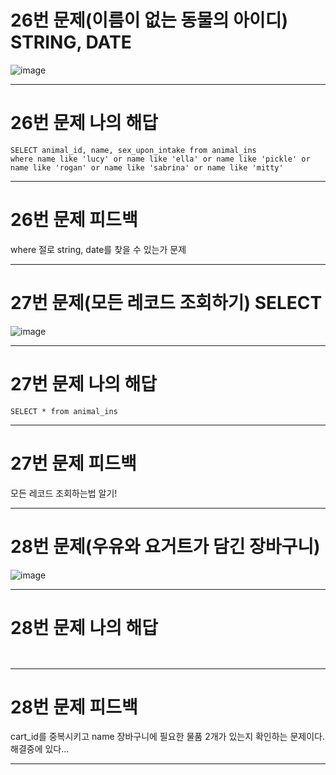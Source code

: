 # 26번 문제(이름이 없는 동물의 아이디) STRING, DATE
![image](https://user-images.githubusercontent.com/97568475/194446101-fa6a3f8b-5b58-4ce3-b306-a0df7b1248e1.png)


* * *
# 26번 문제 나의 해답
```
SELECT animal_id, name, sex_upon_intake from animal_ins
where name like 'lucy' or name like 'ella' or name like 'pickle' or name like 'rogan' or name like 'sabrina' or name like 'mitty'
```

* * *
# 26번 문제 피드백
where  절로 string, date를 찾을 수 있는가 문제

* * *
# 27번 문제(모든 레코드 조회하기) SELECT
![image](https://user-images.githubusercontent.com/97568475/194446342-2d60be97-61d5-4e53-86ba-083d8083cd92.png)


* * *
# 27번 문제 나의 해답
```
SELECT * from animal_ins
```

* * *
# 27번 문제 피드백
모든 레코드 조회하는법 알기!

* * *
# 28번 문제(우유와 요거트가 담긴 장바구니)
![image](https://user-images.githubusercontent.com/97568475/194453864-d5c8b2f9-e57f-4eab-aed3-7d3c62ad7c70.png)


* * *
# 28번 문제 나의 해답
```


```

* * *
# 28번 문제 피드백
cart_id를 중복시키고 name 장바구니에 필요한 물품 2개가 있는지 확인하는 문제이다. 해결중에 있다...

* * *
